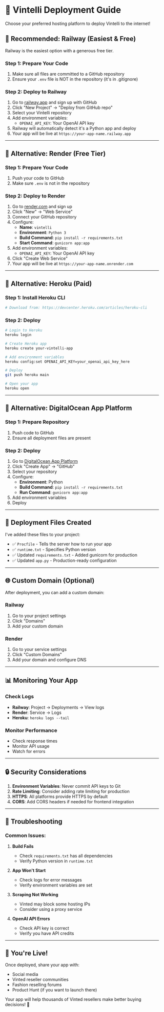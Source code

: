 # 🚀 Vintelli Deployment Guide

Choose your preferred hosting platform to deploy Vintelli to the internet!

## 🌟 **Recommended: Railway (Easiest & Free)**

Railway is the easiest option with a generous free tier.

### Step 1: Prepare Your Code
1. Make sure all files are committed to a GitHub repository
2. Ensure your `.env` file is NOT in the repository (it's in .gitignore)

### Step 2: Deploy to Railway
1. Go to [railway.app](https://railway.app) and sign up with GitHub
2. Click "New Project" → "Deploy from GitHub repo"
3. Select your Vintelli repository
4. Add environment variables:
   - `OPENAI_API_KEY`: Your OpenAI API key
5. Railway will automatically detect it's a Python app and deploy
6. Your app will be live at `https://your-app-name.railway.app`

---

## 🐘 **Alternative: Render (Free Tier)**

### Step 1: Prepare Your Code
1. Push your code to GitHub
2. Make sure `.env` is not in the repository

### Step 2: Deploy to Render
1. Go to [render.com](https://render.com) and sign up
2. Click "New" → "Web Service"
3. Connect your GitHub repository
4. Configure:
   - **Name**: `vintelli`
   - **Environment**: `Python 3`
   - **Build Command**: `pip install -r requirements.txt`
   - **Start Command**: `gunicorn app:app`
5. Add environment variables:
   - `OPENAI_API_KEY`: Your OpenAI API key
6. Click "Create Web Service"
7. Your app will be live at `https://your-app-name.onrender.com`

---

## 🐳 **Alternative: Heroku (Paid)**

### Step 1: Install Heroku CLI
```bash
# Download from: https://devcenter.heroku.com/articles/heroku-cli
```

### Step 2: Deploy
```bash
# Login to Heroku
heroku login

# Create Heroku app
heroku create your-vintelli-app

# Add environment variables
heroku config:set OPENAI_API_KEY=your_openai_api_key_here

# Deploy
git push heroku main

# Open your app
heroku open
```

---

## 🐙 **Alternative: DigitalOcean App Platform**

### Step 1: Prepare Repository
1. Push code to GitHub
2. Ensure all deployment files are present

### Step 2: Deploy
1. Go to [DigitalOcean App Platform](https://cloud.digitalocean.com/apps)
2. Click "Create App" → "GitHub"
3. Select your repository
4. Configure:
   - **Environment**: Python
   - **Build Command**: `pip install -r requirements.txt`
   - **Run Command**: `gunicorn app:app`
5. Add environment variables
6. Deploy

---

## 🔧 **Deployment Files Created**

I've added these files to your project:

- ✅ `Procfile` - Tells the server how to run your app
- ✅ `runtime.txt` - Specifies Python version
- ✅ Updated `requirements.txt` - Added gunicorn for production
- ✅ Updated `app.py` - Production-ready configuration

---

## 🌐 **Custom Domain (Optional)**

After deployment, you can add a custom domain:

### Railway
1. Go to your project settings
2. Click "Domains"
3. Add your custom domain

### Render
1. Go to your service settings
2. Click "Custom Domains"
3. Add your domain and configure DNS

---

## 📊 **Monitoring Your App**

### Check Logs
- **Railway**: Project → Deployments → View logs
- **Render**: Service → Logs
- **Heroku**: `heroku logs --tail`

### Monitor Performance
- Check response times
- Monitor API usage
- Watch for errors

---

## 🔒 **Security Considerations**

1. **Environment Variables**: Never commit API keys to Git
2. **Rate Limiting**: Consider adding rate limiting for production
3. **HTTPS**: All platforms provide HTTPS by default
4. **CORS**: Add CORS headers if needed for frontend integration

---

## 🚨 **Troubleshooting**

### Common Issues:

1. **Build Fails**
   - Check `requirements.txt` has all dependencies
   - Verify Python version in `runtime.txt`

2. **App Won't Start**
   - Check logs for error messages
   - Verify environment variables are set

3. **Scraping Not Working**
   - Vinted may block some hosting IPs
   - Consider using a proxy service

4. **OpenAI API Errors**
   - Check API key is correct
   - Verify you have API credits

---

## 🎉 **You're Live!**

Once deployed, share your app with:
- Social media
- Vinted reseller communities
- Fashion reselling forums
- Product Hunt (if you want to launch there)

Your app will help thousands of Vinted resellers make better buying decisions! 🚀 